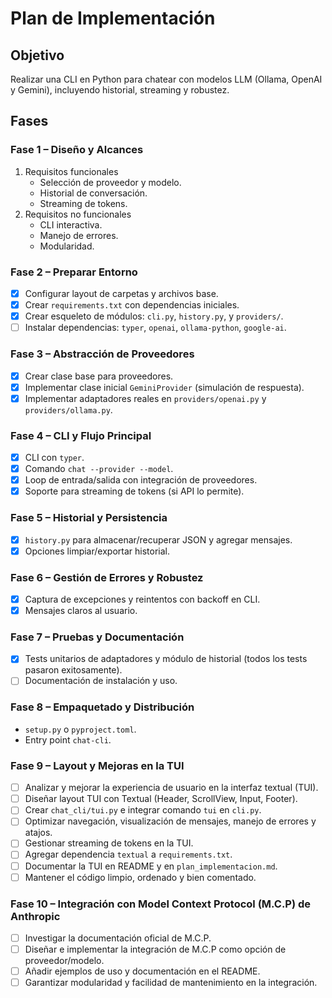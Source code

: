 # Plan de Implementación

## Objetivo
Realizar una CLI en Python para chatear con modelos LLM (Ollama, OpenAI y Gemini), incluyendo historial, streaming y robustez.

## Fases

### Fase 1 – Diseño y Alcances
1. Requisitos funcionales
   - Selección de proveedor y modelo.
   - Historial de conversación.
   - Streaming de tokens.
2. Requisitos no funcionales
   - CLI interactiva.
   - Manejo de errores.
   - Modularidad.

### Fase 2 – Preparar Entorno
- [x] Configurar layout de carpetas y archivos base.
- [x] Crear `requirements.txt` con dependencias iniciales.
- [x] Crear esqueleto de módulos: `cli.py`, `history.py`, y `providers/`.
- [ ] Instalar dependencias: `typer`, `openai`, `ollama-python`, `google-ai`.

### Fase 3 – Abstracción de Proveedores
- [x] Crear clase base para proveedores.
- [x] Implementar clase inicial `GeminiProvider` (simulación de respuesta).
- [x] Implementar adaptadores reales en `providers/openai.py` y `providers/ollama.py`.

### Fase 4 – CLI y Flujo Principal
- [x] CLI con `typer`.
- [x] Comando `chat --provider --model`.
- [x] Loop de entrada/salida con integración de proveedores.
- [x] Soporte para streaming de tokens (si API lo permite).

### Fase 5 – Historial y Persistencia
- [x] `history.py` para almacenar/recuperar JSON y agregar mensajes.
- [x] Opciones limpiar/exportar historial.

### Fase 6 – Gestión de Errores y Robustez
- [x] Captura de excepciones y reintentos con backoff en CLI.
- [x] Mensajes claros al usuario.

### Fase 7 – Pruebas y Documentación
- [x] Tests unitarios de adaptadores y módulo de historial (todos los tests pasaron exitosamente).
- [ ] Documentación de instalación y uso.

### Fase 8 – Empaquetado y Distribución
- `setup.py` o `pyproject.toml`.
- Entry point `chat-cli`.

### Fase 9 – Layout y Mejoras en la TUI
- [ ] Analizar y mejorar la experiencia de usuario en la interfaz textual (TUI).
- [ ] Diseñar layout TUI con Textual (Header, ScrollView, Input, Footer).
- [ ] Crear `chat_cli/tui.py` e integrar comando `tui` en `cli.py`.
- [ ] Optimizar navegación, visualización de mensajes, manejo de errores y atajos.
- [ ] Gestionar streaming de tokens en la TUI.
- [ ] Agregar dependencia `textual` a `requirements.txt`.
- [ ] Documentar la TUI en README y en `plan_implementacion.md`.
- [ ] Mantener el código limpio, ordenado y bien comentado.

### Fase 10 – Integración con Model Context Protocol (M.C.P) de Anthropic
- [ ] Investigar la documentación oficial de M.C.P.
- [ ] Diseñar e implementar la integración de M.C.P como opción de proveedor/modelo.
- [ ] Añadir ejemplos de uso y documentación en el README.
- [ ] Garantizar modularidad y facilidad de mantenimiento en la integración.